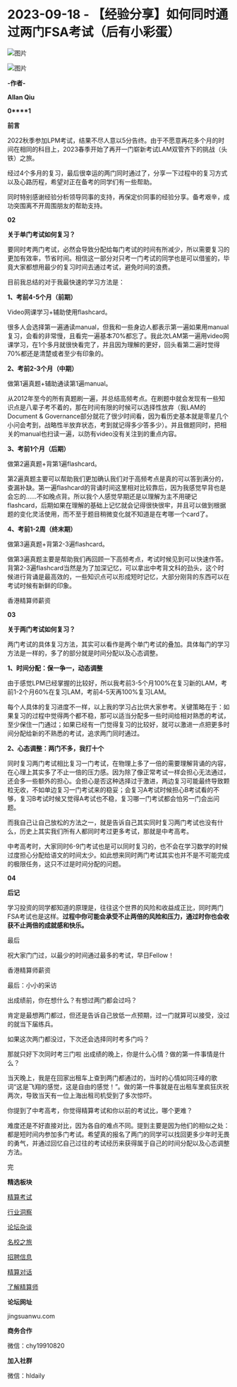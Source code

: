 # 2023-09-18 - 【经验分享】如何同时通过两门FSA考试（后有小彩蛋）

![图片](https://mmbiz.qpic.cn/mmbiz_jpg/PVTr5cqOmdsiaicIRGthO3IhpdkibrFUWVU1xAtP9ZY24c0vAhCVJo55thjfrfia19NvibyVvich2UW9I8vGCty5LxNw/640?wx_fmt=jpeg&tp=webp&wxfrom=5&wx_lazy=1)

![图片](https://mmbiz.qpic.cn/mmbiz_png/6aVaON9Kibf7U8kyccAm9c63gM1MwibJqsV15F2VRibE1QnBiagxHfwER6LQXwibwwQjUzRdnQxj1Vbic0abIUTX6PJg/640?wx_fmt=png&tp=webp&wxfrom=5&wx_lazy=1)

**-作者-**

**Allan Qiu**

**0****1**

**前言**

2022秋季参加LPM考试，结果不尽人意以5分告终。由于不愿意再花多个月的时间在相同的科目上，2023春季开始了再开一门崭新考试LAM双管齐下的挑战（头铁）之旅。

经过4个多月的复习，最后很幸运的两门同时通过了，分享一下过程中的复习方式以及心路历程，希望对正在备考的同学们有一些帮助。

同时特别感谢经验分析领导同事的支持，再保定价同事的经验分享。备考艰辛，成功突围离不开周围朋友的帮助支持。

**02**

**关于单门考试如何复习？**

要同时考两门考试，必然会导致分配给每门考试的时间有所减少，所以需要复习的更加有效率，节省时间。相信这一部分对只考一门考试的同学也是可以借鉴的，毕竟大家都想用最少的复习时间去通过考试，避免时间的浪费。

目前我总结的对于我最快速的学习方法是：

**1、考前4-5个月（前期）**

Video网课学习+辅助使用flashcard。

很多人会选择第一遍通读manual，但我和一些身边人都表示第一遍如果用manual复习，会看的非常慢，且看完一遍基本70%都忘了。我此次LAM第一遍用video网课学习，在1个多月就很快看完了，并且因为理解的更好，回头看第二遍时觉得70%都还是清楚或者至少有印象的。

**2、考前2-3个月（中期）**

做第1遍真题+辅助通读第1遍manual。

从2012年至今的所有真题刷一遍，并总结高频考点。在刷题中就会发现有一些知识点是八辈子考不着的，那在时间有限的时候可以选择性放弃（我LAM的Document & Governance部分就花了很少时间看，因为看历史基本就是零星几个小问会考到，战略性半放弃状态，考到就记得多少答多少）。并且做题同时，把相关的manual也扫读一遍，以防有video没有关注到的重点内容。

**3、考前1个月（后期）**

做第2遍真题+背第1遍flashcard。

第2遍真题主要可以帮助我们更加确认我们对于高频考点是真的可以答到满分的，查漏补缺。第一遍flashcard的背诵时间这里相对比较靠后，因为我感觉早背也是会忘的……不如晚点背。所以我个人感觉早期还是以理解为主不用硬记flashcard，后期如果在理解的基础上记忆就会记得很快很牢，并且可以做到根据题的变化灵活使用，而不至于题目稍微变化就不知道是在考哪一个card了。

**4、考前1-2周（终末期）**

做第3遍真题+背第2-3遍flashcard。

做第3遍真题主要是帮助我们再回顾一下高频考点，考试时候见到可以快速作答。背第2-3遍flashcard当然是为了加深记忆，可以拿出中考背文科的劲头，这个时候进行背诵是最高效的，一些知识点可以形成短时记忆，大部分刚背的东西可以在考试时候有新鲜的印象。

香港精算师薪资

**03**

**关于两门考试如何复习？**

两门考试的具体复习方法，其实可以看作是两个单门考试的叠加。具体每门的学习方法是一样的，多了的部分就是时间分配以及心态调整。

**1、时间分配：保一争一，动态调整**

由于感觉LPM已经掌握的比较好，所以我考前3-5个月100%在复习新的LAM，考前1-2个月60%在复习LAM，考前4-5天再100%复习LAM。

每个人具体的复习进度不一样，以上我的学习占比供大家参考。关键策略在于：如果复习的过程中觉得两个都不稳，那可以适当分配多一些时间给相对熟悉的考试，至少保住一门通过；如果已经有一门觉得复习的比较好，就可以激进一点把更多时间分配给新的不熟悉的考试，追求两门同时通过。

**2、心态调整：两门不多，我打十个**

同时复习两门考试相比复习一门考试，在物理上多了一倍的需要理解背诵的内容，在心理上其实多了不止一倍的压力感。因为除了像正常考试一样会担心无法通过，还会多一些额外的担心。会担心是否这种选择过于激进，两边复习可能最终导致颗粒无收，不如单边复习一门考试来的稳妥；会复习A考试时候担心B考试看的不够，复习B考试时候又觉得A考试也不稳，复习哪一门考试都会怕另一门会出问题。

而我自己让自己放松的方法之一，就是告诉自己其实同时复习两门考试也没有什么，历史上其实我们所有人都同时考过更多考试，那就是中考高考。

中考高考时，大家同时6-9门考试也是可以同时复习的，也不会在学习数学的时候过度担心分配给语文的时间太少。如此想来同时两门考试其实也并不是不可能完成的极限任务，这只不过是时间分配的问题。

**04**

**后记**

学习投资的同学都知道的原理是，往往这个世界的风险和收益成正比，同时两门FSA考试也是这样。**过程中你可能会承受不止两倍的风险和压力，通过时你也会收获不止两倍的成就感和快乐。**

最后

祝大家门门过，以最少的时间通过最多的考试，早日Fellow！

香港精算师薪资



最后：小小的采访

出成绩前，你在想什么？有想过两门都会过吗？



肯定是最想两门都过，但还是告诉自己放低一点预期，过一门就算可以接受，没过的就当下届练兵。

如果这次两门都没过，下次还会选择同时考多门吗？



那就只好下次同时考三门啦
出成绩的晚上，你是什么心情？做的第一件事情是什么？



当天晚上，我是在回家出租车上查到两门都通过的，当时的心情如同汪峰的歌词“这是飞翔的感觉，这是自由的感觉！”。做的第一件事就是在出租车里疯狂庆祝两次，导致当天有一位上海出租司机受到了多次惊吓。

你提到了中考高考，你觉得精算考试和你以前的考试比，哪个更难？



难度还是不好直接对比，因为各自的难点不同。提到主要是因为他们的相似之处：都是短时间内参加多门考试。希望真的报名了两门的同学可以找回更多少年时无畏的勇气，并通过回忆自己过往的考试经历来获得属于自己的时间分配以及心态调整方法。


完

**精选板块**

[精算考试](https://mp.weixin.qq.com/mp/appmsgalbum?__biz=Mzg5NzkwMTMzMA==&action=getalbum&album_id=2804960172988448769#wechat_redirect)

[行业洞察](https://mp.weixin.qq.com/mp/appmsgalbum?__biz=Mzg5NzkwMTMzMA==&action=getalbum&album_id=2804965799378829313#wechat_redirect)

[论坛杂谈](https://mp.weixin.qq.com/mp/appmsgalbum?__biz=Mzg5NzkwMTMzMA==&action=getalbum&album_id=2804979947286315009#wechat_redirect)

[名校之旅](https://mp.weixin.qq.com/mp/appmsgalbum?__biz=Mzg5NzkwMTMzMA==&action=getalbum&album_id=2804975288236654595#wechat_redirect)

[招聘信息](https://mp.weixin.qq.com/mp/appmsgalbum?__biz=Mzg5NzkwMTMzMA==&action=getalbum&album_id=2809916434738069507#wechat_redirect)

[精算对话](https://mp.weixin.qq.com/mp/appmsgalbum?__biz=Mzg5NzkwMTMzMA==&action=getalbum&album_id=3028246288796221446#wechat_redirect)

[了解精算师](https://mp.weixin.qq.com/mp/appmsgalbum?__biz=Mzg5NzkwMTMzMA==&action=getalbum&album_id=2804971247444180995#wechat_redirect)

**论坛网址**

jingsuanwu.com

**商务合作**

微信：chy19910820

**加入社群**

微信：hldaily